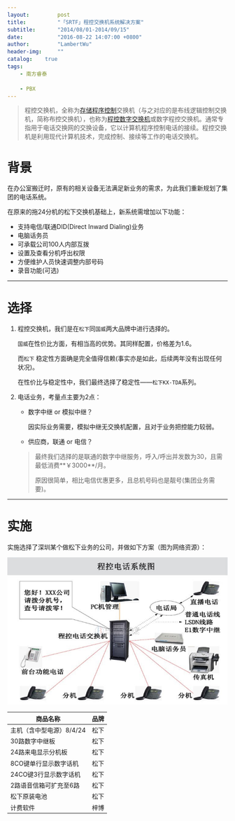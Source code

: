 ```yaml
---
layout:     	post
title:      	"「SRTF」程控交换机系统解决方案"
subtitle:   	"2014/08/01-2014/09/15"
date:       	"2016-08-22 14:07:00 +0800"
author:     	"LambertWu"
header-img: 	""
catalog:	true
tags:
    - 南方睿泰

    - PBX
---
```


> 程控交换机，全称为[存储程序控制](http://baike.baidu.com/view/3871429.htm)交换机（与之对应的是布线逻辑控制交换机，简称布控交换机），也称为[程控数字交换机](http://baike.baidu.com/view/3871435.htm)或数字程控交换机。通常专指用于电话交换网的交换设备，它以计算机程序控制电话的接续。程控交换机是利用现代计算机技术，完成控制、接续等工作的电话交换机。

# 背景

在办公室搬迁时，原有的相关设备无法满足新业务的需求，为此我们重新规划了集团的电话系统。

在原来的拖24分机的松下交换机基础上，新系统需增加以下功能：

- 支持电信/联通DID(Direct Inward Dialing)业务
- 电脑话务员
- 可承载公司100人内部互拨
- 设置及查看分机呼出权限
- 方便维护人员快速调整内部号码
- 录音功能(可选)

---

# 选择

1. 程控交换机，我们是在`松下`同`国威`两大品牌中进行选择的。

   `国威`在性价比方面，有相当高的优势。其同样配置，价格差为1.6。

   而`松下` 稳定性方面确是完全值得信赖(事实亦是如此，后续两年没有出现任何状况)。

   在性价比与稳定性中，我们最终选择了稳定性——`松下KX-TDA`系列。

2. 电话业务，考量点主要为2点：

   - 数字中继 or 模拟中继？

     因实际业务需要，模拟中继无交换机配置，且对于业务把控能力较弱。

   - 供应商，联通 or 电信？

   > 最终我们选择的是联通的数字中继服务，呼入/呼出并发数为30，且需最低消费**￥3000**/月。
   >
   > 原因很简单，相比电信优惠更多，且总机号码也是靓号(集团业务需要)。


---

# 实施

实施选择了深圳某个做松下业务的公司，并做如下方案（图为网络资源）：

![集团电话业务架构示例图](/img/in-post/srtf-pbx/pbx-design.jpg)

| 商品名称            | 品牌   |
| --------------- | :--- |
| 主机（含中型电源）8/4/24 | 松下   |
| 30路数字中继板        | 松下   |
| 24路来电显示分机板      | 松下   |
| 8CO键单行显示数字话机    | 松下   |
| 24CO键3行显示数字话机   | 松下   |
| 2路语音信箱可扩充至6路    | 松下   |
| 松下原装电池          | 松下   |
| 计费软件            | 梓博   |
